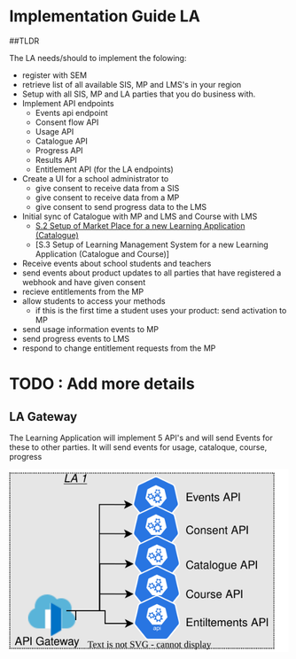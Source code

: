 # Implementation Guide LA

##TLDR

The LA needs/should to implement the folowing:
* register with SEM
* retrieve list of all available SIS, MP and LMS's in your region
* Setup with all SIS, MP and LA parties that you do business with.
* Implement API endpoints
  * Events api endpoint
  * Consent flow API 
  * Usage API
  * Catalogue API
  * Progress API
  * Results API
  * Entitlement API (for the LA endpoints)
* Create a UI for a school administrator to 
  * give consent to receive data from a SIS
  * give consent to receive data from a MP
  * give consent to send progress data  to the LMS
* Initial sync of Catalogue with MP and LMS and Course with LMS
  * [S.2 Setup of Market Place for a new Learning Application (Catalogue)](documentation/use-cases/s.1.0-learning-application-sales-agent.md)
  * [S.3 Setup of Learning Management System for a new Learning Application (Catalogue and Course)]
* Receive events about school students and teachers
* send events about product updates to all parties that have registered a webhook and have given consent
* recieve entitlements from the MP
* allow students to access your methods
  * if this is the first time a student uses your product: send activation to MP
* send usage information events to MP
* send progress events to LMS
* respond to change entitlement requests from the MP



# TODO : Add more details

## LA Gateway
The Learning Application will implement 5 API's and will send Events for these to other parties. It will send events for usage, cataloque, course, progress

![architecture](diagrams/Saas_Vendor_Infrastructure-LA_Gateway.drawio.svg)
